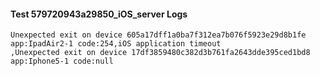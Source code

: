 #### Test 579720943a29850_iOS_server Logs


```
Unexpected exit on device 605a17dff1a0ba7f312ea7b076f5923e29d8b1fe app:IpadAir2-1 code:254,iOS application timeout
,Unexpected exit on device 17df3859480c382d3b761fa2643dde395ced1bd8 app:Iphone5-1 code:null
```
